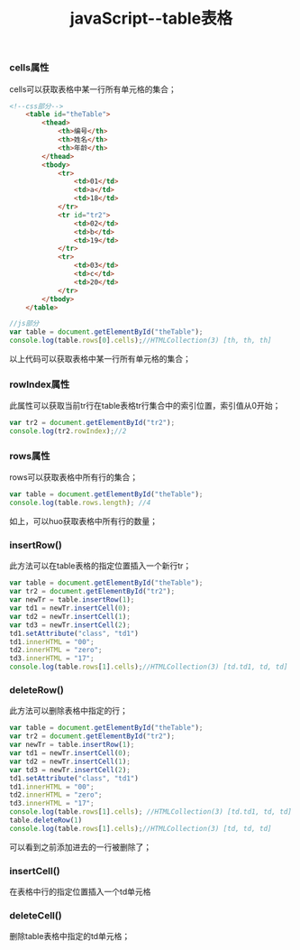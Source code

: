 ﻿---
title: javaScript--table表格
tags:
- js
- table
---
### cells属性
cells可以获取表格中某一行所有单元格的集合；
```html
<!--css部分-->
    <table id="theTable">
        <thead>
            <th>编号</th>
            <th>姓名</th>
            <th>年龄</th>
        </thead>
        <tbody>
            <tr>
                <td>01</td>
                <td>a</td>
                <td>18</td>
            </tr>
            <tr id="tr2">
                <td>02</td>
                <td>b</td>
                <td>19</td>
            </tr>
            <tr>
                <td>03</td>
                <td>c</td>
                <td>20</td>
            </tr>
        </tbody>
    </table>
```
<!--more-->
```javaScript
//js部分
var table = document.getElementById("theTable");
console.log(table.rows[0].cells);//HTMLCollection(3) [th, th, th]
```
以上代码可以获取表格中某一行所有单元格的集合；
### rowIndex属性
此属性可以获取当前tr行在table表格tr行集合中的索引位置，索引值从0开始；
```javaScript
var tr2 = document.getElementById("tr2");
console.log(tr2.rowIndex);//2
```
### rows属性
rows可以获取表格中所有行的集合；
```javaScript
var table = document.getElementById("theTable");
console.log(table.rows.length); //4
```
如上，可以huo获取表格中所有行的数量；
### insertRow()
此方法可以在table表格的指定位置插入一个新行tr；
```javaScript
var table = document.getElementById("theTable");
var tr2 = document.getElementById("tr2");
var newTr = table.insertRow(1);
var td1 = newTr.insertCell(0);
var td2 = newTr.insertCell(1);
var td3 = newTr.insertCell(2);
td1.setAttribute("class", "td1")
td1.innerHTML = "00";
td2.innerHTML = "zero";
td3.innerHTML = "17";
console.log(table.rows[1].cells);//HTMLCollection(3) [td.td1, td, td]
```
### deleteRow()
此方法可以删除表格中指定的行；
```javaScript
var table = document.getElementById("theTable");
var tr2 = document.getElementById("tr2");
var newTr = table.insertRow(1);
var td1 = newTr.insertCell(0);
var td2 = newTr.insertCell(1);
var td3 = newTr.insertCell(2);
td1.setAttribute("class", "td1")
td1.innerHTML = "00";
td2.innerHTML = "zero";
td3.innerHTML = "17";
console.log(table.rows[1].cells); //HTMLCollection(3) [td.td1, td, td]
table.deleteRow(1)
console.log(table.rows[1].cells);//HTMLCollection(3) [td, td, td]
```
可以看到之前添加进去的一行被删除了；
### insertCell()
在表格中行的指定位置插入一个td单元格
### deleteCell()
删除table表格中指定的td单元格；
